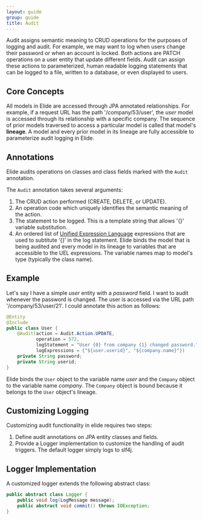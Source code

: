 ```yaml
---
layout: guide
group: guide
title: Audit
---
```

Audit assigns semantic meaning to CRUD operations for the purposes of logging and audit.  For example, we may want to log when users change their password or when an account is locked.  Both actions are PATCH operations on a user entity that update different fields. Audit can assign these actions to parameterized, human readable logging statements that can be logged to a file, written to a database, or even displayed to users.

## Core Concepts

All models in Elide are accessed through JPA annotated relationships.  For example, if a request URL has the path '/company/53/user', the _user_ model is accessed through its relationship with a specific company.  The sequence of prior models traversed to access a particular model is called that model's **lineage**.  A model and every prior model in its lineage are fully accessible to parameterize audit logging in Elide.

## Annotations
Elide audits operations on classes and class fields marked with the `Audit` annotation.

The `Audit` annotation takes several arguments:

1. The CRUD action performed (CREATE, DELETE, or UPDATE).
1. An operation code which uniquely identifies the semantic meaning of the action.
1. The statement to be logged.  This is a template string that allows '{}' variable substitution.
1. An ordered list of [Unified Expression Language](https://uel.java.net/) expressions that are used to subtitute ‘{}’ in the log statement.  Elide binds the model that is being audited and every model in its lineage to variables that are accessible to the UEL expressions.  The variable names map to model's type (typically the class name).

## Example

Let's say I have a simple _user_ entity with a _password_ field.  I want to audit whenever the password is changed. The user is accessed via the URL path '/company/53/user/21'.  I could annotate this action as follows:

```java
@Entity
@Include
public class User {
    @Audit(action = Audit.Action.UPDATE,
           operation = 572,
           logStatement = "User {0} from company {1} changed password.",
           logExpressions = {"${user.userid}", "${company.name}"})
    private String password;
    private String userid;
}
```

Elide binds the `User` object to the variable name _user_ and the `Company` object to the variable name _company_. The `Company` object is bound because it belongs to the `User` object's lineage.

## Customizing Logging
Customizing audit functionality in elide requires two steps:

1. Define audit annotations on JPA entity classes and fields.  
1. Provide a Logger implementation to customize the handling of audit triggers.  The default logger simply logs to slf4j.

## Logger Implementation
A customized logger extends the following abstract class:

```java
public abstract class Logger {
    public void log(LogMessage message);
    public abstract void commit() throws IOException;
}
```
